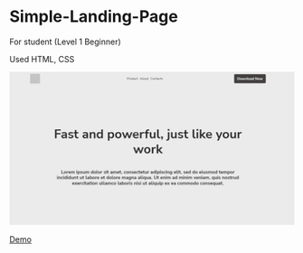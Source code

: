 # Simple-Landing-Page

For student (Level 1 Beginner)

Used HTML, CSS

<img src='preview.png'>

[Demo](https://kameiko-n.github.io/Simple-Landing-Page/)
